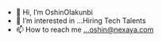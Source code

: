- 👋 Hi, I’m OshinOlakunbi
- 👀 I’m interested in ...Hiring Tech Talents
- 📫 How to reach me ...oshin@nexaya.com
